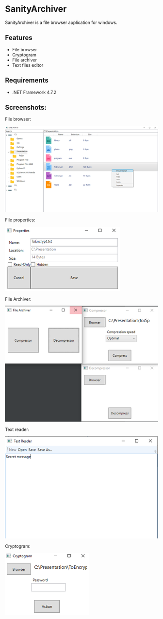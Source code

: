 # SanityArchiver

SanityArchiver is a file browser application for windows.

## Features

* File browser
* Cryptogram
* File archiver
* Text files editor

## Requirements

* .NET Framework 4.7.2

## Screenshots:
File browser:

![Browser](screenshots/main.PNG)

File properties:

![Properties](screenshots/properties.PNG)

File Archiver:

![archiver](screenshots/fileArchiver.PNG)

Text reader:

![Text reader](screenshots/textReader.PNG)

Cryptogram:

![Cryptogram](screenshots/cryptogram.PNG)
